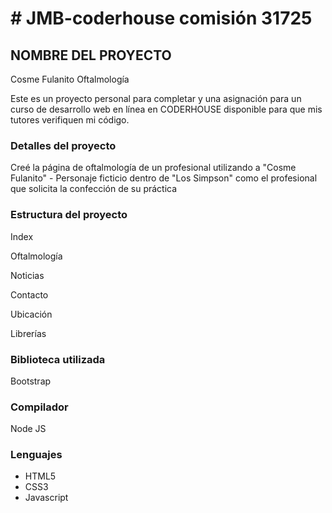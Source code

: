 <h1> # JMB-coderhouse comisión 31725 </h1>

<h2>NOMBRE DEL PROYECTO</h2>
Cosme Fulanito Oftalmología

<p> Este es un proyecto personal para completar y una asignación para un curso de desarrollo web en línea en CODERHOUSE disponible para que mis tutores verifiquen mi código. </p>

<h3>Detalles del proyecto</h3>

<p> Creé la página de oftalmología de un profesional utilizando a "Cosme Fulanito" - Personaje ficticio dentro de "Los Simpson" como el profesional que solicita la confección de su práctica </p>

<h3>Estructura del proyecto</h3>

Index

Oftalmología

Noticias

Contacto

Ubicación

Librerías

<h3>Biblioteca utilizada</h3>
Bootstrap

<h3>Compilador</h3>
Node JS


<h3>Lenguajes</h3>
<ul>
<li>HTML5</li>
<li>CSS3 </li>
<li>Javascript</li>
</ul>